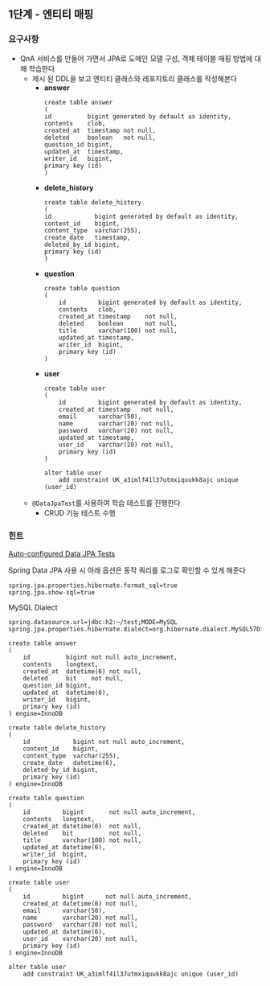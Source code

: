 ## 1단계 - 엔티티 매핑

### 요구사항

* QnA 서비스를 만들어 가면서 JPA로 도메인 모델 구성, 객체 테이블 매핑 방법에 대해 학습한다
    * 제시 된 DDL을 보고 엔티티 클래스와 레포지토리 클래스를 작성해본다
        * **answer**
          ```
          create table answer
          (
          id          bigint generated by default as identity,
          contents    clob,
          created_at  timestamp not null,
          deleted     boolean   not null,
          question_id bigint,
          updated_at  timestamp,
          writer_id   bigint,
          primary key (id)
          )

        * **delete_history**
          ```
          create table delete_history
          (
          id            bigint generated by default as identity,
          content_id    bigint,
          content_type  varchar(255),
          create_date   timestamp,
          deleted_by_id bigint,
          primary key (id)
          )

        * **question**
          ```
          create table question
          (
              id         bigint generated by default as identity,
              contents   clob,
              created_at timestamp    not null,
              deleted    boolean      not null,
              title      varchar(100) not null,
              updated_at timestamp,
              writer_id  bigint,
              primary key (id)
          )
        * **user**
           ```
           create table user
           (
               id         bigint generated by default as identity,
               created_at timestamp   not null,
               email      varchar(50),
               name       varchar(20) not null,
               password   varchar(20) not null,
               updated_at timestamp,
               user_id    varchar(20) not null,
               primary key (id)
           )
               
           alter table user
               add constraint UK_a3imlf41l37utmxiquukk8ajc unique (user_id)

    * ```@DataJpaTest```를 사용하여 학습 테스트를 진행한다
        * CRUD 기능 테스트 수행

### 힌트

[Auto-configured Data JPA Tests](https://docs.spring.io/spring-boot/docs/current/reference/htmlsingle/#features.testing.spring-boot-applications.autoconfigured-spring-data-jpa)

Spring Data JPA 사용 시 아래 옵션은 동작 쿼리를 로그로 확인할 수 있게 해준다

```
spring.jpa.properties.hibernate.format_sql=true
spring.jpa.show-sql=true
```

MySQL Dialect

```
spring.datasource.url=jdbc:h2:~/test;MODE=MySQL
spring.jpa.properties.hibernate.dialect=org.hibernate.dialect.MySQL57Dialect
```

```
create table answer
(
    id          bigint not null auto_increment,
    contents    longtext,
    created_at  datetime(6) not null,
    deleted     bit    not null,
    question_id bigint,
    updated_at  datetime(6),
    writer_id   bigint,
    primary key (id)
) engine=InnoDB

create table delete_history
(
    id            bigint not null auto_increment,
    content_id    bigint,
    content_type  varchar(255),
    create_date   datetime(6),
    deleted_by_id bigint,
    primary key (id)
) engine=InnoDB

create table question
(
    id         bigint       not null auto_increment,
    contents   longtext,
    created_at datetime(6)  not null,
    deleted    bit          not null,
    title      varchar(100) not null,
    updated_at datetime(6),
    writer_id  bigint,
    primary key (id)
) engine=InnoDB

create table user
(
    id         bigint      not null auto_increment,
    created_at datetime(6) not null,
    email      varchar(50),
    name       varchar(20) not null,
    password   varchar(20) not null,
    updated_at datetime(6),
    user_id    varchar(20) not null,
    primary key (id)
) engine=InnoDB

alter table user
    add constraint UK_a3imlf41l37utmxiquukk8ajc unique (user_id)
```